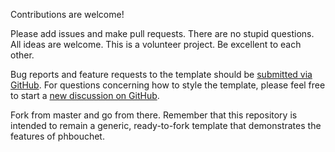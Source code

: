 Contributions are welcome!

Please add issues and make pull requests. There are no stupid questions. All ideas are welcome. This is a volunteer project. Be excellent to each other.

Bug reports and feature requests to the template  should be [submitted via GitHub](https://github.com/phbouchet/phbouchet.github.io/issues/new/choose). For questions concerning how to style the template, please feel free to start a [new discussion on GitHub](https://github.com/phbouchet/phbouchet.github.io/discussions).

Fork from master and go from there. Remember that this repository is intended to remain a generic, ready-to-fork template that demonstrates the features of phbouchet.

